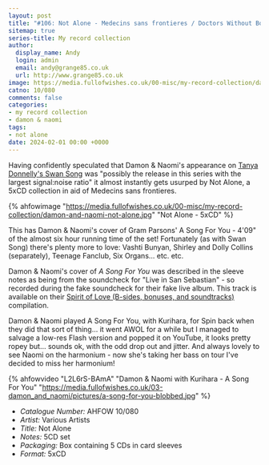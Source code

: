 ```yaml
---
layout: post
title: "#106: Not Alone - Medecins sans frontieres / Doctors Without Borders"
sitemap: true
series-title: My record collection
author:
  display_name: Andy
  login: admin
  email: andy@grange85.co.uk
  url: http://www.grange85.co.uk
image: https://media.fullofwishes.co.uk/00-misc/my-record-collection/damon-and-naomi-not-alone.jpg
catno: 10/080
comments: false
categories:
- my record collection
- damon & naomi
tags:
- not alone
date: 2024-02-01 00:00 +0000
---
```

Having confidently speculated that Damon & Naomi's appearance on [Tanya Donnelly's Swan Song](/2024/01/18/my-record-collection-102-tanya-donelly-swan-song-series/) was "possibly the release in this series with the largest signal:noise ratio" it almost instantly gets usurped by Not Alone, a 5xCD collection in aid of Medecins sans frontieres.

{% ahfowimage "https://media.fullofwishes.co.uk/00-misc/my-record-collection/damon-and-naomi-not-alone.jpg" "Not Alone - 5xCD" %}

This has Damon & Naomi's cover of Gram Parsons' A Song For You - 4'09" of the almost six hour running time of the set! Fortunately (as with Swan Song) there's plenty more to love: Vashti Bunyan, Shirley and Dolly Collins (separately), Teenage Fanclub, Six Organs... etc. etc.

<!--more-->

Damon & Naomi's cover of _A Song For You_ was described in the sleeve notes as being from the soundcheck for "Live in San Sebastian" - so recorded during the fake soundcheck for their fake live album. This track is available on their [Spirit of Love (B-sides, bonuses, and soundtracks)](https://damonandnaomi.bandcamp.com/album/spirit-of-love-b-sides-bonuses-and-soundtracks) compilation.

Damon & Naomi played A Song For You, with Kurihara, for Spin back when they did that sort of thing... it went AWOL for a while but I managed to salvage a low-res Flash version and popped it on YouTube, it looks pretty ropey but... sounds ok, with the odd drop out and jitter. And always lovely to see Naomi on the harmonium - now she's taking her bass on tour I've decided to miss her harmonium!

{% ahfowvideo "L2L6rS-BAmA" "Damon & Naomi with Kurihara - A Song For You" "https://media.fullofwishes.co.uk/03-damon_and_naomi/pictures/a-song-for-you-blobbed.jpg" %}

 - *Catalogue Number:* AHFOW 10/080
 - *Artist:* Various Artists
 - *Title:* Not Alone
 - *Notes:* 5CD set
 - *Packaging:* Box containing 5 CDs in card sleeves
 - *Format:* 5xCD
